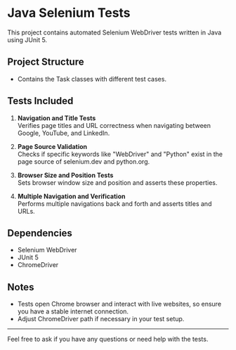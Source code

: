 # Java Selenium Tests

This project contains automated Selenium WebDriver tests written in Java using JUnit 5.

## Project Structure

- Contains the Task classes with different test cases.

## Tests Included

1. **Navigation and Title Tests**  
   Verifies page titles and URL correctness when navigating between Google, YouTube, and LinkedIn.

2. **Page Source Validation**  
   Checks if specific keywords like "WebDriver" and "Python" exist in the page source of selenium.dev and python.org.

3. **Browser Size and Position Tests**  
   Sets browser window size and position and asserts these properties.

4. **Multiple Navigation and Verification**  
   Performs multiple navigations back and forth and asserts titles and URLs.

## Dependencies

- Selenium WebDriver  
- JUnit 5  
- ChromeDriver

## Notes

- Tests open Chrome browser and interact with live websites, so ensure you have a stable internet connection.  
- Adjust ChromeDriver path if necessary in your test setup.

---

Feel free to ask if you have any questions or need help with the tests.
